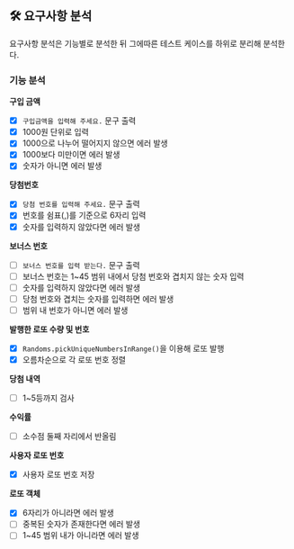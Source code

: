 ## 🛠 요구사항 분석

요구사항 분석은 기능별로 분석한 뒤 그에따른 테스트 케이스를 하위로 분리해 분석한다.

### 기능 분석

**구입 금액**

- [x] `구입금액을 입력해 주세요.` 문구 출력
- [x] 1000원 단위로 입력
- [x] 1000으로 나누어 떨어지지 않으면 에러 발생
- [x] 1000보다 미만이면 에러 발생
- [x] 숫자가 아니면 에러 발생

**당첨번호**

- [x] `당첨 번호를 입력해 주세요.` 문구 출력
- [x] 번호를 쉼표(,)를 기준으로 6자리 입력
- [x] 숫자를 입력하지 않았다면 에러 발생

**보너스 번호**

- [ ] `보너스 번호를 입력 받는다.` 문구 출력
- [ ] 보너스 번호는 1~45 범위 내에서 당첨 번호와 겹치지 않는 숫자 입력
- [ ] 숫자를 입력하지 않았다면 에러 발생
- [ ] 당첨 번호와 겹치는 숫자를 입력하면 에러 발생
- [ ] 범위 내 번호가 아니면 에러 발생

**발행한 로또 수량 및 번호**

- [x] `Randoms.pickUniqueNumbersInRange()`을 이용해 로또 발행
- [x] 오름차순으로 각 로또 번호 정렬

**당첨 내역**

- [ ] 1~5등까지 검사

**수익률**

- [ ] 소수점 둘째 자리에서 반올림

**사용자 로또 번호**

- [x] 사용자 로또 번호 저장

**로또 객체**

- [x] 6자리가 아니라면 에러 발생
- [ ] 중복된 숫자가 존재한다면 에러 발생
- [ ] 1~45 범위 내가 아니라면 에러 발생